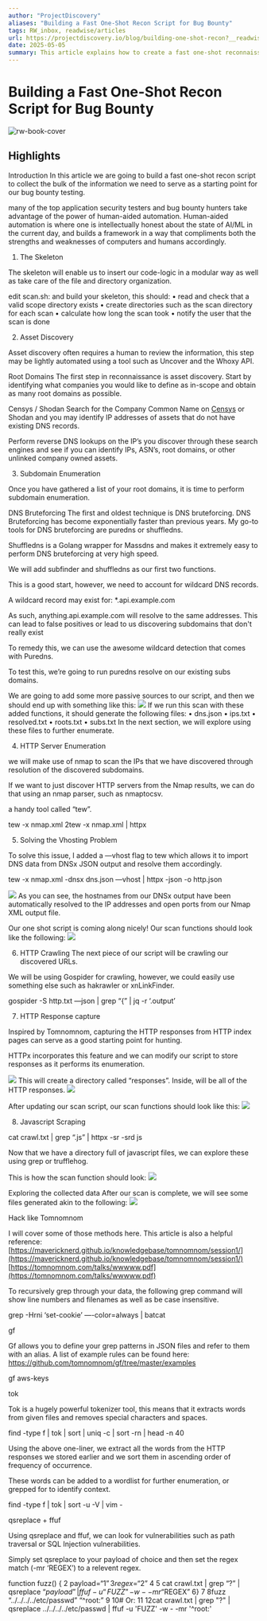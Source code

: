 ```yaml
---
author: "ProjectDiscovery"
aliases: "Building a Fast One-Shot Recon Script for Bug Bounty"
tags: RW_inbox, readwise/articles
url: https://projectdiscovery.io/blog/building-one-shot-recon?__readwiseLocation=
date: 2025-05-05
summary: This article explains how to create a fast one-shot reconnaissance script for bug bounty testing. It covers essential steps like asset discovery, subdomain enumeration, and HTTP server scanning. The script helps organize and analyze data collected during the reconnaissance process.
---
```

# Building a Fast One-Shot Recon Script for Bug Bounty

![rw-book-cover](https://projectdiscovery.ghost.io/content/images/2024/11/Blog-Post--Building-a-Fast-One-Shot-Recon-Script-for-Bug-Bounty.png)

## Highlights


Introduction
In this article we are going to build a fast one-shot recon script to collect the bulk of the information we need to serve as a starting point for our bug bounty testing. [](https://read.readwise.io/read/01jtfrwvd8drhvsn3wv99txgw7)



many of the top application security testers and bug bounty hunters take advantage of the power of human-aided automation. Human-aided automation is where one is intellectually honest about the state of AI/ML in the current day, and builds a framework in a way that compliments both the strengths and weaknesses of computers and humans accordingly. [](https://read.readwise.io/read/01jtfrz3z50mag3yv27tvaydmj)



1. The Skeleton [](https://read.readwise.io/read/01jtfrzn0ptr5qxzehtaq6jnr1)



The skeleton will enable us to insert our code-logic in a modular way as well as take care of the file and directory organization. [](https://read.readwise.io/read/01jtfs0gha61jx6e6b6v6v7k3h)



edit scan.sh: and build your skeleton, this should:
• read and check that a valid scope directory exists
• create directories such as the scan directory for each scan
• calculate how long the scan took
• notify the user that the scan is done [](https://read.readwise.io/read/01jtfs3rg1d4njctdb6chywcw1)



2. Asset Discovery [](https://read.readwise.io/read/01jtfsh89tjm3e5h868r801pns)



Asset discovery often requires a human to review the information, this step may be lightly automated using a tool such as Uncover and the Whoxy API. [](https://read.readwise.io/read/01jtfsj0qm53j5cvbrr3kbhaef)



Root Domains
The first step in reconnaissance is asset discovery. Start by identifying what companies you would like to define as in-scope and obtain as many root domains as possible. [](https://read.readwise.io/read/01jtfsjw5frssvtfwf3t2xdh9d)



Censys / Shodan
Search for the Company Common Name on [Censys](https://search.censys.io/) or Shodan and you may identify IP addresses of assets that do not have existing DNS records. [](https://read.readwise.io/read/01jtfska00aba8tv4490ryneff)



Perform reverse DNS lookups on the IP’s you discover through these search engines and see if you can identify IPs, ASN’s, root domains, or other unlinked company owned assets. [](https://read.readwise.io/read/01jtfskw39w7pxgyps483wep3c)



3. Subdomain Enumeration [](https://read.readwise.io/read/01jtfskzmcgaebkrv6hmg2wsma)



Once you have gathered a list of your root domains, it is time to perform subdomain enumeration. [](https://read.readwise.io/read/01jtfsm7fknm0xng02fmbx9and)



DNS Bruteforcing
The first and oldest technique is DNS bruteforcing. DNS Bruteforcing has become exponentially faster than previous years. My go-to tools for DNS bruteforcing are puredns or shuffledns. [](https://read.readwise.io/read/01jtfsmkjzhr7fhtcah49ngwbn)



Shuffledns is a Golang wrapper for Massdns and makes it extremely easy to perform DNS bruteforcing at very high speed. [](https://read.readwise.io/read/01jtfsn1y5bx85svqhyv35g9xz)



We will add subfinder and shuffledns as our first two functions. [](https://read.readwise.io/read/01jtfsq1cgp7fqqbckn2x8txpw)



This is a good start, however, we need to account for wildcard DNS records. [](https://read.readwise.io/read/01jtfsv2w514yjbstpjcq5y72t)



A wildcard record may exist for: *.api.example.com [](https://read.readwise.io/read/01jtfsvne067jad5kx20sxv622)



As such, anything.api.example.com will resolve to the same addresses. This can lead to false positives or lead to us discovering subdomains that don't really exist [](https://read.readwise.io/read/01jtfsw997jrs3xy6d5j0fnzcv)



To remedy this, we can use the awesome wildcard detection that comes with Puredns. [](https://read.readwise.io/read/01jtfswh3wberhrxr10x7ep0x1)



To test this, we’re going to run puredns resolve on our existing subs domains. [](https://read.readwise.io/read/01jtfswym01ej1xqnmx3pxwqty)



We are going to add some more passive sources to our script, and then we should end up with something like this:
![](https://projectdiscovery.io/_next/image?url=https%3A%2F%2Flh6.googleusercontent.com%2FTjzInScPuon9SGZzrDM1aBua-3umO5n6Zu7tlSwXWXtlLNg7sjx0E4TLmX-rtmht256gBJ87l-tTRkmuSQyHAp5HecainP7dQx_EAqmkrKm-zaK_hrvY7gPsYP5eBNiqw7_6F5LUFP57KVVuUiS-mGiXK2Yv06tcaPKe72vt_ajQl0bspg0PGTJ5gw&w=3840&q=75)
If we run this scan with these added functions, it should generate the following files:
• dns.json
• ips.txt
• resolved.txt
• roots.txt
• subs.txt
In the next section, we will explore using these files to further enumerate. [](https://read.readwise.io/read/01jtfsysbznecffjp0tm256t1w)



4. HTTP Server Enumeration [](https://read.readwise.io/read/01jtfsz6s8jjd77bb66s1hqz95)



we will make use of nmap to scan the IPs that we have discovered through resolution of the discovered subdomains. [](https://read.readwise.io/read/01jtft171qxxz1x08ec1pm2djx)



If we want to just discover HTTP servers from the Nmap results, we can do that using an nmap parser, such as nmaptocsv. [](https://read.readwise.io/read/01jtft1m8zxrxatds5pdtr0c0q)



a handy tool called “tew”. [](https://read.readwise.io/read/01jtft2ambd8a1691xrcz0hvp4)



tew -x nmap.xml 2tew -x nmap.xml | httpx [](https://read.readwise.io/read/01jtft2j7s48e5ya58pt57pn49)



5. Solving the Vhosting Problem [](https://read.readwise.io/read/01jtft2t9cmywjapn04t41ahk2)



To solve this issue, I added a —vhost flag to tew which allows it to import DNS data from DNSx JSON output and resolve them accordingly. [](https://read.readwise.io/read/01jtft3t1dd66r7rd89ctc2yxt)



tew -x nmap.xml -dnsx dns.json —vhost | httpx -json -o http.json [](https://read.readwise.io/read/01jtft4c66efeacdpm7qrfjdyj)



![](https://projectdiscovery.io/_next/image?url=https%3A%2F%2Flh4.googleusercontent.com%2F2fOz7a8jphs0jfPLYa7Z5_Bgq-pHPcNqFLCI-xSgXbbk6i0h1X2rWC-hnbV1nFtE1qCqCX4AkQn0pxsS21NGH6Y61dIG6oac-Z3QNXYPnzabVsGM9blNXpQfaw0l40lKxQc3v9pekWhS_auhvyJ4ABLYzqBJZ0LZnbXm2ZKkOpvlAztd-yuV7FU0ag&w=3840&q=75)
As you can see, the hostnames from our DNSx output have been automatically resolved to the IP addresses and open ports from our Nmap XML output file. [](https://read.readwise.io/read/01jtft5hp0nnx2pr3tw2kebwj5)



Our one shot script is coming along nicely! Our scan functions should look like the following:
![](https://projectdiscovery.io/_next/image?url=https%3A%2F%2Flh3.googleusercontent.com%2Fwt1lYI633p9vkxIq-KvK6AiM3578Ev7TpywsWzsW9U5BlPycueF7hEfrscXEGac_QeDVbVJXFmnDVoCzKYcbt-ZYhDNadBO5Uk90JpYaDzYBH2qy8GdOlFzWcJo32Z-fJg_sJXz0cJzVCBvGS5RaQ0a_XVzKOlz0EZ4Xa7qR5OvYbwPrldfiZnNSaA&w=3840&q=75) [](https://read.readwise.io/read/01jtft6v6ck7gqyqqra0v83pjr)



6. HTTP Crawling
The next piece of our script will be crawling our discovered URLs. [](https://read.readwise.io/read/01jtft70r6r8yxvm26cnbg3g1k)



We will be using Gospider for crawling, however, we could easily use something else such as hakrawler or xnLinkFinder. [](https://read.readwise.io/read/01jtft7knbz7ms51ek9sbyzw96)



gospider -S http.txt —json | grep “{” | jq -r ‘.output’ [](https://read.readwise.io/read/01jtft7pxc90qqc54vf9pv709v)



7. HTTP Response capture [](https://read.readwise.io/read/01jtft7zdy68jrg5fpawpmcc8q)



Inspired by Tomnomnom, capturing the HTTP responses from HTTP index pages can serve as a good starting point for hunting. [](https://read.readwise.io/read/01jtft8dtygeh906hbatqgv9ap)



HTTPx incorporates this feature and we can modify our script to store responses as it performs its enumeration. [](https://read.readwise.io/read/01jtft8sprwqbpn3dd1c25d2yd)



![](https://projectdiscovery.io/_next/image?url=https%3A%2F%2Flh3.googleusercontent.com%2FhygJNH6RkNZsAqA8PA2rNiNyXJlRuTCIewrHdyTjhx201BQnMioW5ZQifGXSSVr0jIiSj_jvUjV2Ka-lBWPwkiDI-O-oqc32rn_YRjbybuxma7fcOdLT5neLhCnhoKElgWuUy3MGl1_FGbP2ZVvdmuICBO_5ybdC2CrA9IwNbhsM4andUjOOoZYYzA&w=3840&q=75)
This will create a directory called “responses”. Inside, will be all of the HTTP responses.
![](https://projectdiscovery.io/_next/image?url=https%3A%2F%2Flh5.googleusercontent.com%2FhbwQNAxQEm5Jo1kQ4Ha5dFjFk19DU4eb8-byZ8pvZQor65Qnu2dvCuRpeJgyZLCfcxU_GwyfngEP8dF5KiHxK8bGrtzZZRQJbDQTSTpR3yj27reweaGWwYLknG7O9MF-rhPcSTGT48cHlusmV-JXCkXnSiBQiPUsgC6Imz6gA8Y2QgEHaP2dgJYe0A&w=3840&q=75) [](https://read.readwise.io/read/01jtft99q1yagvb08bx7r0hhs6)



After updating our scan script, our scan functions should look like this:
![](https://projectdiscovery.io/_next/image?url=https%3A%2F%2Flh5.googleusercontent.com%2FOTQUDp7oZqrA3JHWeoDGv5kOnANx7jO4wXj3yc0_Rq-XUOK09h0yzVOtgZramWiQ5i7EEyjtKnRXU2ZQCWG0rmldHaXHls7_W8Ni1Ej7qRkBnGJehVSXqy9TYahL2H3amlib6PK3yveQcVn_MCqDm_r2us1vsb0Jg5KbtV8CErPMEO6R2DM8hmRJAA&w=3840&q=75) [](https://read.readwise.io/read/01jtfta84xrm8dpdjk5f3tywbe)



8. Javascript Scraping [](https://read.readwise.io/read/01jtftadkzydfg6bj8h453x730)



cat crawl.txt | grep “\.js” | httpx -sr -srd js [](https://read.readwise.io/read/01jtftaww71kef84ke1w56q569)



Now that we have a directory full of javascript files, we can explore these using grep or trufflehog. [](https://read.readwise.io/read/01jtftbcdwyam95dmen25h8szf)



This is how the scan function should look:
![](https://projectdiscovery.io/_next/image?url=https%3A%2F%2Flh6.googleusercontent.com%2F5i04sXvMpFLkwgcwaDKuHnOUo5cjnrrbsidRA1G3P95I-M5s6ZABTlFNuA80uOgaujGQkVHH_21ZnhILPEJ4szcOCK9inPAbAlX9IanotdLfZBqKmmo9ENmny_wAn7q3POnIE0YH3I-9Pu0zPD6cCWG2GBP3leEpqYCt0w4_vCdUSr--zvPcYh7Q8w&w=3840&q=75) [](https://read.readwise.io/read/01jtftbktar9axwp2jfjtntjh8)



Exploring the collected data
After our scan is complete, we will see some files generated akin to the following:
![](https://projectdiscovery.io/_next/image?url=https%3A%2F%2Flh3.googleusercontent.com%2Fck6ljmW9rGCtMMyij_nXNkUuxcCwZGsvgJA5ox0iGnExHwbu1SZTtXI6kfLqPPzBV-0QzVrPsJGJb8gkhJSKDPNMskvrR4keFEyXrm3D1cnrtJ_OB6NTaRoXGMrePn0Zvsfkk8kQ3x1Dn7MAhK4adbpZbLui8aPVeixYZpFsKN3cGTN3_43ApMRqRw&w=3840&q=75) [](https://read.readwise.io/read/01jtftcnycqyxbf0j4qs1fnbgz)



Hack like Tomnomnom [](https://read.readwise.io/read/01jtftdfe043p8csehdy9mj4ky)



I will cover some of those methods here. This article is also a helpful reference: [https://mavericknerd.github.io/knowledgebase/tomnomnom/session1/](https://mavericknerd.github.io/knowledgebase/tomnomnom/session1/)
[https://tomnomnom.com/talks/wwwww.pdf](https://tomnomnom.com/talks/wwwww.pdf) [](https://read.readwise.io/read/01jtftdzcq8s9svhvd4xwhbhf8)



To recursively grep through your data, the following grep command will show line numbers and filenames as well as be case insensitive. [](https://read.readwise.io/read/01jtftg50c54dva1fm3hz91hpx)



grep -Hrni ‘set-cookie’ —-color=always | batcat [](https://read.readwise.io/read/01jtftg8r7x2816vhngsr0sh6q)



gf [](https://read.readwise.io/read/01jtftgwew7b6w338nw8n8yywp)



Gf allows you to define your grep patterns in JSON files and refer to them with an alias. A list of example rules can be found here: https://github.com/tomnomnom/gf/tree/master/examples [](https://read.readwise.io/read/01jtfth8vmznj6qfz45kqkx8dv)



gf aws-keys [](https://read.readwise.io/read/01jtfthdq6ya3yqb13vg03gp3w)



tok [](https://read.readwise.io/read/01jtfthmb2phwz69yc83a2awq9)



Tok is a hugely powerful tokenizer tool, this means that it extracts words from given files and removes special characters and spaces. [](https://read.readwise.io/read/01jtfthys5bfm1c4ph1rz607g0)



find -type f | tok | sort | uniq -c | sort -rn | head -n 40 [](https://read.readwise.io/read/01jtftj4vyme6j4d1jg2z6bz32)



Using the above one-liner, we extract all the words from the HTTP responses we stored earlier and we sort them in ascending order of frequency of occurrence. [](https://read.readwise.io/read/01jtftk0nhgp6y0vm9xp5bv9bb)



These words can be added to a wordlist for further enumeration, or grepped for to identify context. [](https://read.readwise.io/read/01jtftk9vsktabf9r4sczp010m)



find -type f | tok | sort -u -V | vim - [](https://read.readwise.io/read/01jtftkdh849449zhp1v6paysc)



qsreplace + ffuf [](https://read.readwise.io/read/01jtftkq9esxehj7txdvw2qxe7)



Using qsreplace and ffuf, we can look for vulnerabilities such as path traversal or SQL Injection vulnerabilities. [](https://read.readwise.io/read/01jtftm0ae40cf299rfa4fkzx0)



Simply set qsreplace to your payload of choice and then set the regex match (-mr ‘REGEX’) to a relevent regex. [](https://read.readwise.io/read/01jtftmhf2s9z8x7cy62jk9qjm)



function fuzz() { 2 payload=“$1” 3 regex=“$2” 4 5 cat crawl.txt | grep “?” | qsreplace “$payload” | ffuf -u “FUZZ” -w - -mr “$REGEX” 6} 7 8fuzz “../../../../etc/passwd” “^root:” 9 10# Or: 11 12cat crawl.txt | grep "?" | qsreplace ../../../../etc/passwd | ffuf -u 'FUZZ' -w - -mr '^root:' [](https://read.readwise.io/read/01jtftmpwvbnwpa9pfcpzh87bb)


